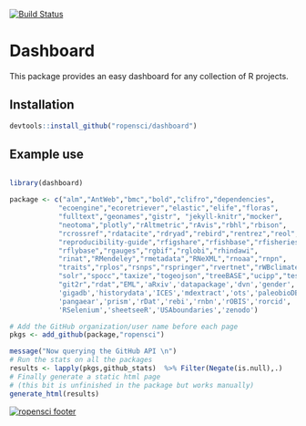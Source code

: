 [![Build Status](https://travis-ci.org/ropensci/dashboard.png?branch=master)](https://travis-ci.org/ropensci/dashboard)

# Dashboard

This package provides an easy dashboard for any collection of R projects.

## Installation

```r
devtools::install_github("ropensci/dashboard")
```

## Example use

```r

library(dashboard)

package <- c("alm","AntWeb","bmc","bold","clifro","dependencies",
            "ecoengine","ecoretriever","elastic","elife","floras",
            "fulltext","geonames","gistr", "jekyll-knitr","mocker",
            "neotoma","plotly","rAltmetric","rAvis","rbhl","rbison",
            "rcrossref","rdatacite","rdryad","rebird","rentrez","reol",
            "reproducibility-guide","rfigshare","rfishbase","rfisheries",
            "rflybase","rgauges","rgbif","rglobi","rhindawi",
            "rinat","RMendeley","rmetadata","RNeXML","rnoaa","rnpn",
            "traits","rplos","rsnps","rspringer","rvertnet","rWBclimate",
            "solr","spocc","taxize","togeojson","treeBASE","ucipp","testdat",
            "git2r","rdat","EML",'aRxiv','datapackage','dvn','gender','ggit',
            'gigadb','historydata','ICES','mdextract','ots','paleobioDB',
            'pangaear','prism','rDat','rebi','rnbn','rOBIS','rorcid',
            'RSelenium','sheetseeR','USAboundaries','zenodo')

# Add the GitHub organization/user name before each page
pkgs <- add_github(package,"ropensci")

message("Now querying the GitHub API \n")
# Run the stats on all the packages
results <- lapply(pkgs,github_stats)  %>% Filter(Negate(is.null),.)  
# Finally generate a static html page 
# (this bit is unfinished in the package but works manually)
generate_html(results)
```

[![ropensci footer](http://ropensci.org/public_images/github_footer.png)](http://ropensci.org)


